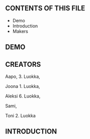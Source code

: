 CONTENTS OF THIS FILE
---------------------
 * Demo
 * Introduction
 * Makers

DEMO
------------


CREATORS
------------

Aapo, 3. Luokka,

Joona 1. Luokka,

Aleksi 6. Luokka,

Sami,

Toni 2. Luokka

INTRODUCTION
------------

